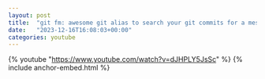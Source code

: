 ```yaml
---
layout: post
title:  "git fm: awesome git alias to search your git commits for a message #git #programming #coding"
date:   "2023-12-16T16:08:03+00:00"
categories: youtube
---
```

{% youtube  "https://www.youtube.com/watch?v=dJHPLY5JsSc" %}
{% include anchor-embed.html %}
<br />

